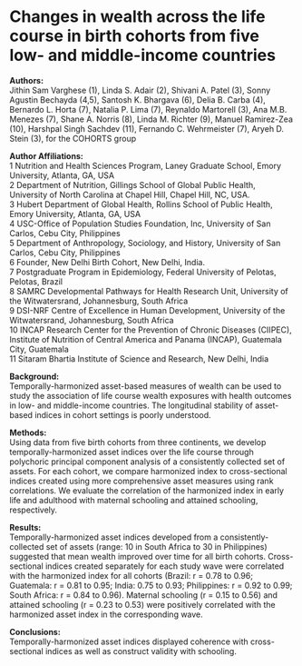 # Changes in wealth across the life course in birth cohorts from five low- and middle-income countries

**Authors:**    
Jithin Sam Varghese (1), Linda S. Adair (2), Shivani A. Patel (3), Sonny Agustin Bechayda (4,5), Santosh K. Bhargava (6), Delia B. Carba (4), Bernardo L. Horta (7), Natalia P. Lima (7), Reynaldo Martorell (3), Ana M.B. Menezes (7), Shane A. Norris (8), Linda M. Richter (9), Manuel Ramirez-Zea (10), Harshpal Singh Sachdev (11), Fernando C. Wehrmeister (7), Aryeh D. Stein (3), for the COHORTS group     

**Author Affiliations:**       
1 Nutrition and Health Sciences Program, Laney Graduate School, Emory University, Atlanta, GA, USA   
2 Department of Nutrition, Gillings School of Global Public Health, University of North Carolina at Chapel Hill, Chapel Hill, NC, USA.   
3 Hubert Department of Global Health, Rollins School of Public Health, Emory University, Atlanta, GA, USA   
4 USC-Office of Population Studies Foundation, Inc, University of San Carlos, Cebu City, Philippines   
5 Department of Anthropology, Sociology, and History, University of San Carlos, Cebu City, Philippines   
6 Founder, New Delhi Birth Cohort, New Delhi, India.   
7 Postgraduate Program in Epidemiology, Federal University of Pelotas, Pelotas, Brazil   
8 SAMRC Developmental Pathways for Health Research Unit, University of the Witwatersrand, Johannesburg, South Africa   
9 DSI-NRF Centre of Excellence in Human Development, University of the Witwatersrand, Johannesburg, South Africa   
10 INCAP Research Center for the Prevention of Chronic Diseases (CIIPEC), Institute of Nutrition of Central America and Panama (INCAP), Guatemala City, Guatemala    
11 Sitaram Bhartia Institute of Science and Research, New Delhi, India    


**Background:**    
Temporally-harmonized asset-based measures of wealth can be used to study the association of life course wealth exposures with health outcomes in low- and middle-income countries. The longitudinal stability of asset-based indices in cohort settings is poorly understood.    

**Methods:**    
Using data from five birth cohorts from three continents, we develop temporally-harmonized asset indices over the life course through polychoric principal component analysis of a consistently collected set of assets. For each cohort, we compare harmonized index to cross-sectional indices created using more comprehensive asset measures using rank correlations. We evaluate the correlation of the harmonized index in early life and adulthood with maternal schooling and attained schooling, respectively.    

**Results:**    
Temporally-harmonized asset indices developed from a consistently-collected set of assets (range: 10 in South Africa to 30 in Philippines) suggested that mean wealth improved over time for all birth cohorts. Cross-sectional indices created separately for each study wave were correlated with the harmonized index for all cohorts (Brazil: r = 0.78 to 0.96; Guatemala: r = 0.81 to 0.95; India: 0.75 to 0.93; Philippines: r = 0.92 to 0.99; South Africa: r = 0.84 to 0.96). Maternal schooling (r = 0.15 to 0.56) and attained schooling (r = 0.23 to 0.53) were positively correlated with the harmonized asset index in the corresponding wave.    

**Conclusions:**   
Temporally-harmonized asset indices displayed coherence with cross-sectional indices as well as construct validity with schooling. 

